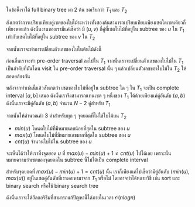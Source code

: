 ในข้อนี้เราได้ full binary tree มา 2 ต้น ขอเรียกว่า $T_1$ และ $T_2$ 

สังเกตว่าการเปรียบเทียบคู่เซตของใบไม้ระหว่างทั้งสองต้นสามารถเปรียบเทียบเพียงเซตใดเซตเดียวก็เพียงพอแล้ว ดังนั้นงานของเรามีแค่เช็คว่า มี $(u, v)$ กี่คู่ที่เซตใบไม้ที่อยู่ใน subtree ของ $u$ ใน $T_1$ เท่ากับเซตใบไม้ที่อยู่ใน subtree ของ $v$ ใน $T_2$

จากนั้นเราจะทำการเปลี่ยนตัวเลขของใบในต้นไม้ดังนี้ 

ก่อนอื่นเราจะทำ pre-order traversal ลงไปใน $T_1$ จากนั้นเราจะเปลี่ยนตัวเลขของใบไม้ใน $T_1$ เป็นลำดับที่มันโดน visit ใน pre-order traversal นั้น ๆ แล้วเปลี่ยนตัวเลขของใบไม้ใน $T_2$ ให้สอดคล้องกัน

หลังจากทำเช่นนี้แล้วสังเกตว่า เซตของใบไม้ที่อยู่ใน subtree ใด ๆ ใน $T_1$ จะเป็น complete interval $[a, b]$ เสมอ ดังนั้นเราจึงสามารถแทนเซต ๆ หนึ่งของ $T_1$ ได้ด้วยเพียงแค่คู่อันดับ $(a, b)$ ดังนั้นเราจะมีคู่อันดับ $(a, b)$ จำนวน $N-2$ คู่สำหรับ $T_1$

จากนั้นให้คำนวณค่า 3 ค่าสำหรับทุก ๆ จุดยอดที่ไม่ใช่ใบไม้บน $T_2$
- $min(u)$ โหนดใบไม้ที่มีหมายเลขน้อยที่สุดใน subtree ของ $u$
- $max(u)$ โหนดใบไม้ที่มีหมายเลขมากที่สุดใน subtree ของ $u$
- $cnt(u)$ จำนวนใบไม้ใน subtree ของ $u$

จะเห็นได้ว่าให้เราทิ้งจุดยอด $u$ ที่ $max(u)-min(u)+1 \neq cnt(u)$ ไปได้เลย เพราะนั่นหมายความว่าเซตของจุดยอดใน subtree นี้ไม่ได้เป็น complete interval

สำหรับจุดยอดที่ $max(u)-min(u)+1 = cnt(u)$ นั้น เราก็เพียงแค่ไปเช็คว่ามีคู่อันดับ $(min(u), max(u))$ อยู่ในเซตคู่อันดับที่เราเคยหามาจาก $T_1$ หรือไม่ โดยอาจทำได้หลายวิธี เช่น sort และ binary search หรือใช้ binary search tree

ดังนั้นเราจะได้อัลกอริธึมที่สามารถแก้ปัญหานี้ได้ภายในเวลา $\mathcal{O}(nlogn)$